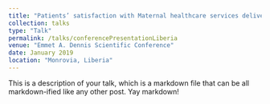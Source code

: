 ```yaml
---
title: "Patients’ satisfaction with Maternal healthcare services delivered by a community‐based, Not‐For‐Profit Clinic in Montserrado, Liberia. "
collection: talks
type: "Talk"
permalink: /talks/conferencePresentationLiberia
venue: "Emmet A. Dennis Scientific Conference"
date: January 2019
location: "Monrovia, Liberia"
---
```


This is a description of your talk, which is a markdown file that can be all markdown-ified like any other post. Yay markdown!

